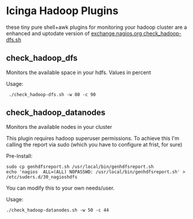 # Icinga Hadoop Plugins

these tiny pure shell+awk plugins for monitoring your hadoop cluster
are a enhanced and uptodate version of
[exchange.nagios.org check_hadoop-dfs.sh](http://exchange.nagios.org/directory/Plugins/Others/check_hadoop-2Ddfs-2Esh/details)

## check_hadoop_dfs

Monitors the available space in your hdfs. Values in percent

Usage:

     ./check_hadoop-dfs.sh -w 80 -c 90

## check_hadoop_datanodes

Monitors the available nodes in your cluster

This plugin requires hadoop superuser permissions. To achieve this I'm
calling the report via sudo (which you have to configure at frist, for sure)

Pre-Install:

    sudo cp genhdfsreport.sh /usr/local/bin/genhdfsreport.sh
    echo 'nagios  ALL=(ALL) NOPASSWD: /usr/local/bin/genhdfsreport.sh' > /etc/suders.d/30_nagioshdfs

You can modify this to your own needs/user. 

Usage: 

    ./check_hadoop-datanodes.sh -w 50 -c 44

